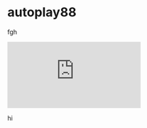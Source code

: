# autoplay88
fgh

<iframe src="https://frontend.vh.yandex.ru/player/v7_ZjZ-9aSXI?from=partner&mute=1&play_on_visible='true'&autoplay=0&branding=0" class="yandex-efir-embed__iframe" frameBorder="0" allowfullscreen=""></iframe>

hi
